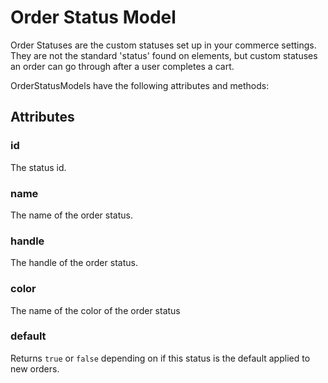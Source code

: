 # Order Status Model

Order Statuses are the custom statuses set up in your commerce settings. They are not the standard 'status' found on elements, but custom statuses an order can go through after a user completes a cart.

OrderStatusModels have the following attributes and methods:

## Attributes

### id

The status id.

### name

The name of the order status.

### handle

The handle of the order status.

### color

The name of the color of the order status

### default

Returns `true` or `false` depending on if this status is the default applied to new orders.
